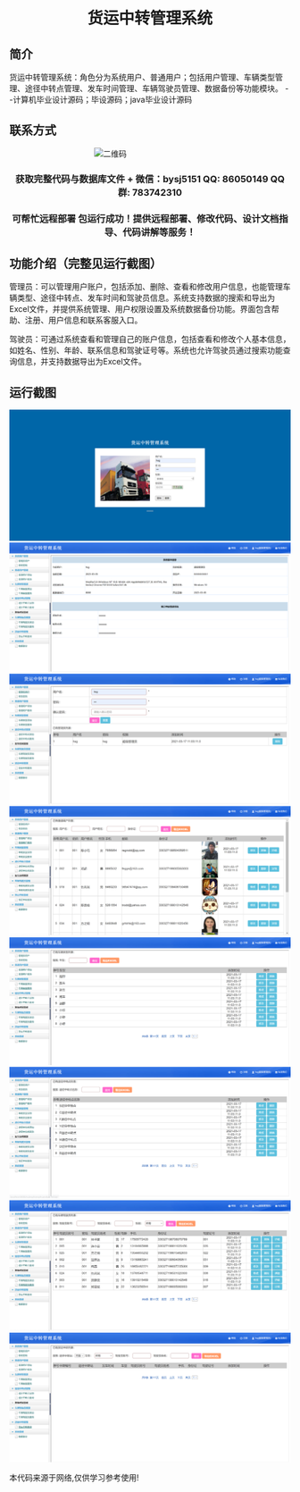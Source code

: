 <p><h1 align="center">货运中转管理系统</h1></p>

## 简介
货运中转管理系统：角色分为系统用户、普通用户；包括用户管理、车辆类型管理、途径中转点管理、发车时间管理、车辆驾驶员管理、数据备份等功能模块。    --计算机毕业设计源码；毕设源码；java毕业设计源码


## 联系方式
<img src="https://bs-1329754181.cos.ap-shanghai.myqcloud.com/wx.jpg" alt="二维码" style="display: block; margin: 0 auto;" width="200px">
<p><h3 align="center">获取完整代码与数据库文件 + 微信：bysj5151 QQ: 86050149 QQ群: 783742310</h3></p>
<p><h3 align="center">可帮忙远程部署 包运行成功！提供远程部署、修改代码、设计文档指导、代码讲解等服务！</h3></p>

## 功能介绍（完整见运行截图）
管理员：可以管理用户账户，包括添加、删除、查看和修改用户信息，也能管理车辆类型、途径中转点、发车时间和驾驶员信息。系统支持数据的搜索和导出为Excel文件，并提供系统管理、用户权限设置及系统数据备份功能。界面包含帮助、注册、用户信息和联系客服入口。

驾驶员：可通过系统查看和管理自己的账户信息，包括查看和修改个人基本信息，如姓名、性别、年龄、联系信息和驾驶证号等。系统也允许驾驶员通过搜索功能查询信息，并支持数据导出为Excel文件。


## 运行截图
![](imgs/588112-20230305091318394-711256931.png)
![](imgs/588112-20230305091322634-969003031.png)
![](imgs/588112-20230305091327899-138540044.png)
![](imgs/588112-20230305091332257-1227968118.png)
![](imgs/588112-20230305091336630-593916978.png)
![](imgs/588112-20230305091340916-372594492.png)
![](imgs/588112-20230305091345423-565429628.png)
![](imgs/588112-20230305091350005-2033144428.png)

<p>本代码来源于网络,仅供学习参考使用!</p>
